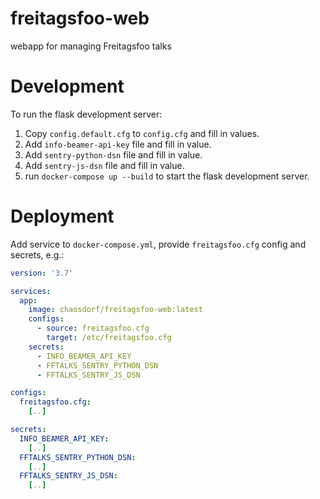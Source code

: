 # freitagsfoo-web

webapp for managing Freitagsfoo talks

# Development

To run the flask development server:

1. Copy `config.default.cfg` to `config.cfg` and fill in values.
2. Add `info-beamer-api-key` file and fill in value.
3. Add `sentry-python-dsn` file and fill in value.
4. Add `sentry-js-dsn` file and fill in value.
5. run `docker-compose up --build` to start the flask development server.

# Deployment

Add service to `docker-compose.yml`, provide `freitagsfoo.cfg` config and secrets, e.g.:

```yml
version: '3.7'

services:
  app:
    image: chaosdorf/freitagsfoo-web:latest
    configs:
      - source: freitagsfoo.cfg
        target: /etc/freitagsfoo.cfg
    secrets:
      - INFO_BEAMER_API_KEY
      - FFTALKS_SENTRY_PYTHON_DSN
      - FFTALKS_SENTRY_JS_DSN

configs:
  freitagsfoo.cfg:
    [..]

secrets:
  INFO_BEAMER_API_KEY:
    [..]
  FFTALKS_SENTRY_PYTHON_DSN:
    [..]
  FFTALKS_SENTRY_JS_DSN:
    [..]
```
